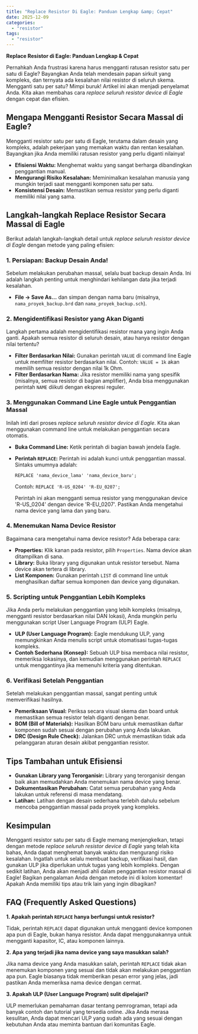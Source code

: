 ```yaml
---
title: "Replace Resistor Di Eagle: Panduan Lengkap &amp; Cepat"
date: 2025-12-09
categories: 
  - "resistor"
tags: 
  - "resistor"
---
```


**Replace Resistor di Eagle: Panduan Lengkap & Cepat**

Pernahkah Anda frustrasi karena harus mengganti ratusan resistor satu per satu di Eagle? Bayangkan Anda telah mendesain papan sirkuit yang kompleks, dan ternyata ada kesalahan nilai resistor di seluruh skema. Mengganti satu per satu? Mimpi buruk! Artikel ini akan menjadi penyelamat Anda. Kita akan membahas cara _replace seluruh resistor device di Eagle_ dengan cepat dan efisien.

## Mengapa Mengganti Resistor Secara Massal di Eagle?

Mengganti resistor satu per satu di Eagle, terutama dalam desain yang kompleks, adalah pekerjaan yang memakan waktu dan rentan kesalahan. Bayangkan jika Anda memiliki ratusan resistor yang perlu diganti nilainya!

- **Efisiensi Waktu:** Menghemat waktu yang sangat berharga dibandingkan penggantian manual.
- **Mengurangi Risiko Kesalahan:** Meminimalkan kesalahan manusia yang mungkin terjadi saat mengganti komponen satu per satu.
- **Konsistensi Desain:** Memastikan semua resistor yang perlu diganti memiliki nilai yang sama.

## Langkah-langkah Replace Resistor Secara Massal di Eagle

Berikut adalah langkah-langkah detail untuk _replace seluruh resistor device di Eagle_ dengan metode yang paling efisien:

### 1\. Persiapan: Backup Desain Anda!

Sebelum melakukan perubahan massal, selalu buat backup desain Anda. Ini adalah langkah penting untuk menghindari kehilangan data jika terjadi kesalahan.

- **File -> Save As...** dan simpan dengan nama baru (misalnya, `nama_proyek_backup.brd` dan `nama_proyek_backup.sch`).

### 2\. Mengidentifikasi Resistor yang Akan Diganti

Langkah pertama adalah mengidentifikasi resistor mana yang ingin Anda ganti. Apakah semua resistor di seluruh desain, atau hanya resistor dengan nilai tertentu?

- **Filter Berdasarkan Nilai:** Gunakan perintah `VALUE` di command line Eagle untuk memfilter resistor berdasarkan nilai. Contoh: `VALUE = 1k` akan memilih semua resistor dengan nilai 1k Ohm.
- **Filter Berdasarkan Nama:** Jika resistor memiliki nama yang spesifik (misalnya, semua resistor di bagian amplifier), Anda bisa menggunakan perintah `NAME` diikuti dengan ekspresi reguler.

### 3\. Menggunakan Command Line Eagle untuk Penggantian Massal

Inilah inti dari proses _replace seluruh resistor device di Eagle_. Kita akan menggunakan command line untuk melakukan penggantian secara otomatis.

- **Buka Command Line:** Ketik perintah di bagian bawah jendela Eagle.
- **Perintah `REPLACE`:** Perintah ini adalah kunci untuk penggantian massal. Sintaks umumnya adalah:
    
    `REPLACE 'nama_device_lama' 'nama_device_baru';`
    
    Contoh: `REPLACE 'R-US_0204' 'R-EU_0207';`
    
    Perintah ini akan mengganti semua resistor yang menggunakan device 'R-US\_0204' dengan device 'R-EU\_0207'. Pastikan Anda mengetahui nama device yang lama dan yang baru.
    

### 4\. Menemukan Nama Device Resistor

Bagaimana cara mengetahui nama device resistor? Ada beberapa cara:

- **Properties:** Klik kanan pada resistor, pilih `Properties`. Nama device akan ditampilkan di sana.
- **Library:** Buka library yang digunakan untuk resistor tersebut. Nama device akan tertera di library.
- **List Komponen:** Gunakan perintah `LIST` di command line untuk menghasilkan daftar semua komponen dan device yang digunakan.

### 5\. Scripting untuk Penggantian Lebih Kompleks

Jika Anda perlu melakukan penggantian yang lebih kompleks (misalnya, mengganti resistor berdasarkan nilai DAN lokasi), Anda mungkin perlu menggunakan script User Language Program (ULP) Eagle.

- **ULP (User Language Program):** Eagle mendukung ULP, yang memungkinkan Anda menulis script untuk otomatisasi tugas-tugas kompleks.
- **Contoh Sederhana (Konsep):** Sebuah ULP bisa membaca nilai resistor, memeriksa lokasinya, dan kemudian menggunakan perintah `REPLACE` untuk menggantinya jika memenuhi kriteria yang ditentukan.

### 6\. Verifikasi Setelah Penggantian

Setelah melakukan penggantian massal, sangat penting untuk memverifikasi hasilnya.

- **Pemeriksaan Visual:** Periksa secara visual skema dan board untuk memastikan semua resistor telah diganti dengan benar.
- **BOM (Bill of Materials):** Hasilkan BOM baru untuk memastikan daftar komponen sudah sesuai dengan perubahan yang Anda lakukan.
- **DRC (Design Rule Check):** Jalankan DRC untuk memastikan tidak ada pelanggaran aturan desain akibat penggantian resistor.

## Tips Tambahan untuk Efisiensi

- **Gunakan Library yang Terorganisir:** Library yang terorganisir dengan baik akan memudahkan Anda menemukan nama device yang benar.
- **Dokumentasikan Perubahan:** Catat semua perubahan yang Anda lakukan untuk referensi di masa mendatang.
- **Latihan:** Latihan dengan desain sederhana terlebih dahulu sebelum mencoba penggantian massal pada proyek yang kompleks.

## Kesimpulan

Mengganti resistor satu per satu di Eagle memang menjengkelkan, tetapi dengan metode _replace seluruh resistor device di Eagle_ yang telah kita bahas, Anda dapat menghemat banyak waktu dan mengurangi risiko kesalahan. Ingatlah untuk selalu membuat backup, verifikasi hasil, dan gunakan ULP jika diperlukan untuk tugas yang lebih kompleks. Dengan sedikit latihan, Anda akan menjadi ahli dalam penggantian resistor massal di Eagle! Bagikan pengalaman Anda dengan metode ini di kolom komentar! Apakah Anda memiliki tips atau trik lain yang ingin dibagikan?

## FAQ (Frequently Asked Questions)

**1\. Apakah perintah `REPLACE` hanya berfungsi untuk resistor?**

Tidak, perintah `REPLACE` dapat digunakan untuk mengganti device komponen apa pun di Eagle, bukan hanya resistor. Anda dapat menggunakannya untuk mengganti kapasitor, IC, atau komponen lainnya.

**2\. Apa yang terjadi jika nama device yang saya masukkan salah?**

Jika nama device yang Anda masukkan salah, perintah `REPLACE` tidak akan menemukan komponen yang sesuai dan tidak akan melakukan penggantian apa pun. Eagle biasanya tidak memberikan pesan error yang jelas, jadi pastikan Anda memeriksa nama device dengan cermat.

**3\. Apakah ULP (User Language Program) sulit dipelajari?**

ULP memerlukan pemahaman dasar tentang pemrograman, tetapi ada banyak contoh dan tutorial yang tersedia online. Jika Anda merasa kesulitan, Anda dapat mencari ULP yang sudah ada yang sesuai dengan kebutuhan Anda atau meminta bantuan dari komunitas Eagle.
